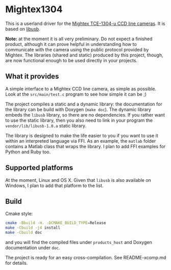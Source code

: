 # Mightex1304

This is a userland driver for the [Mightex TCE-1304-u CCD line cameras](https://www.mightexsystems.com/product/usb2-0-3648-pixel-16-bit-ccd-line-camera-with-external-trigger/). It is based on [libusb](https://libusb.info).

**Note:** at the moment it is all very preliminary. Do not expect a finished product, although it can prove helpful in understanding how to communicate with the camera using the public protocol provided by Mightex. The libraries (shared and static) produced by this project, though, are now functional enough to be used directly in your projects.

## What it provides

A simple interface to a Mightex CCD line camera, as simple as possible. Look at the `src/main/test.c` program to see how simple it can be ;)

The project compiles a static and a dynamic library: the documentation for the library can be build with Doxygen (`make doc`). The dynamic library embeds the `libusb` library, so there are no dependencies. If you rather want to use the static library, then you also need to link in your program the `vendor/lib/libusb-1.0.a` static library.

The library is designed to make the life easier to you if you want to use it within an interpreted language via FFI. As an example, the `matlab` folder contains a Matlab class that wraps the library. I plan to add FFI examples for Python and Ruby too.

## Supported platforms

At the moment, Linux and OS X. Given that `libusb` is also available on Windows, I plan to add that platform to the list.

## Build

Cmake style:

```sh
cmake -Bbuild -H. -DCMAKE_BUILD_TYPE=Release
make -Cbuild -j4 install
make -Cbuild doc
```

and you will find the compiled files under `products_host` and Doxygen documentation under `doc`.

The project is ready for an easy cross-compilation. See README-xcomp.md for details.

